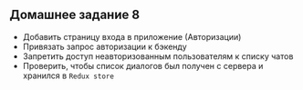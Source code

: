 ## Домашнее задание 8
- Добавить страницу входа в приложение (Авторизации)
- Привязать запрос авторизации к бэкенду
- Запретить доступ неавторизованным пользователям к списку чатов
- Проверить, чтобы список диалогов был получен с сервера и хранился в `Redux store`

